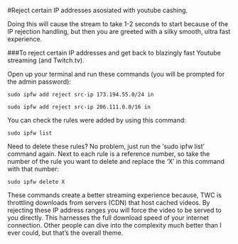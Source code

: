 #Reject certain IP addresses asosiated with youtube cashing.

Doing this will cause the stream to take 1-2 seconds to start because of the IP rejection handling, but then you are greeted with a silky smooth, ultra fast experience.

###To reject certain IP addresses and get back to blazingly fast Youtube streaming (and Twitch.tv). 

Open up your terminal and run these commands (you will be prompted for the admin password):

<pre><code>sudo ipfw add reject src-ip 173.194.55.0/24 in</code></pre>
<pre><code>sudo ipfw add reject src-ip 206.111.0.0/16 in</code></pre>

You can check the rules were added by using this command:

<pre><code>sudo ipfw list</code></pre>

Need to delete these rules? No problem, just run the ‘sudo ipfw list’ command again. Next to each rule is a reference number, so take the number of the rule you want to delete and replace the ‘X’ in this command with that number:

<pre><code>sudo ipfw delete X</code></pre>

These commands create a better streaming experience because, TWC is throttling downloads from servers (CDN) that host cached videos. By rejecting these IP address ranges you will force the video to be served to you directly. This harnesses the full download speed of your internet connection. Other people can dive into the complexity much better than I ever could, but that’s the overall theme.

